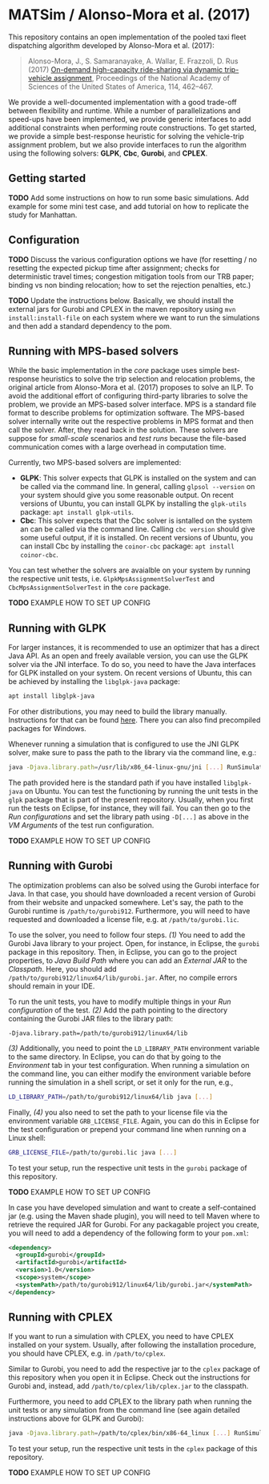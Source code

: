 # MATSim / Alonso-Mora et al. (2017)

This repository contains an open implementation of the pooled taxi fleet dispatching
algorithm developed by Alonso-Mora et al. (2017):

> Alonso-Mora, J., S. Samaranayake, A. Wallar, E. Frazzoli, D. Rus (2017) [On-demand high-capacity ride-sharing via dynamic trip-vehicle assignment](https://doi.org/10.1073/pnas.1611675114), Proceedings of the National Academy of Sciences of the United States of America, 114, 462–467.

We provide a well-documented implementation with a good trade-off between
flexibility and runtime. While a number of parallelizations and speed-ups have
been implemented, we provide generic interfaces to add additional constraints when
performing route constructions. To get started, we provide a simple best-response
heuristic for solving the vehicle-trip assignment problem, but we also provide
interfaces to run the algorithm using the following solvers: **GLPK**, **Cbc**, **Gurobi**, and **CPLEX**.

## Getting started

**TODO** Add some instructions on how to run some basic simulations. Add example for
some mini test case, and add tutorial on how to replicate the study for Manhattan.

## Configuration

**TODO** Discuss the various configuration options we have (for resetting / no resetting the expected pickup time after assignment; checks for deterministic travel times; congestion mitigation tools from our TRB paper; binding vs non binding relocation; how to set the rejection penalties, etc.)

**TODO** Update the instructions below. Basically, we should install the external jars for Gurobi and CPLEX in the maven repository using `mvn install:install-file` on each system where we want to run the simulations and then add a standard dependency to the pom.

## Running with MPS-based solvers

While the basic implementation in the *core* package uses simple best-response
heuristics to solve the trip selection and relocation problems, the original
article from Alonso-Mora et al. (2017) proposes to solve an ILP. To avoid the
additional effort of configuring third-party libraries to solve the problem,
we provide an MPS-based solver interface. MPS is a standard file format to
describe problems for optimization software. The MPS-based solver internally
write out the respective problems in MPS format and then call the solver. After,
they read back in the solution. These solvers are suppose for *small-scale*
scenarios and *test runs* because the file-based communication comes with a
large overhead in computation time.

Currently, two MPS-based solvers are implemented:

- **GLPK**: This solver expects that GLPK is installed on the system and can
be called via the command line. In general, calling `glpsol --version` on your system
should give you some reasonable output. On recent versions of Ubuntu, you can install
GLPK by installing the `glpk-utils` package: `apt install glpk-utils`.
- **Cbc**: This solver expects that the Cbc solver is isntalled on the system an
can be called via the command line. Calling `cbc version` should give some useful
output, if it is installed. On recent versions of Ubuntu, you can install
Cbc by installing the `coinor-cbc` package: `apt install coinor-cbc`.

You can test whether the solvers are avaialble on your system by running the
respective unit tests, i.e. `GlpkMpsAssignmentSolverTest` and `CbcMpsAssignmentSolverTest`
in the `core` package.

**TODO** EXAMPLE HOW TO SET UP CONFIG

## Running with GLPK

For larger instances, it is recommended to use an optimizer that has a direct
Java API. As an open and freely available version, you can use the GLPK solver
via the JNI interface. To do so, you need to have the Java interfaces for GLPK
installed on your system. On recent versions of Ubuntu, this can be achieved
by installing the `libglpk-java` package:

```sh
apt install libglpk-java
```

For other distributions, you may need to build the library manually. Instructions
for that can be found [here](http://glpk-java.sourceforge.net/). There you can
also find precompiled packages for Windows.

Whenever running a simulation that is configured to use the JNI GLPK solver,
make sure to pass the path to the library via the command line, e.g.:

```sh
java -Djava.library.path=/usr/lib/x86_64-linux-gnu/jni [...] RunSimulation [...]
```

The path provided here is the standard path if you have installed `libglpk-java`
on Ubuntu. You can test the functioning by running the unit tests in the `glpk`
package that is part of the present repository. Usually, when you first run
the tests on Eclipse, for instance, they will fail. You can then go to the
*Run configurations* and set the library path using `-D[...]` as
above in the *VM Arguments* of the test run configuration.

**TODO** EXAMPLE HOW TO SET UP CONFIG

## Running with Gurobi

The optimization problems can also be solved using the Gurobi interface for
Java. In that case, you should have downloaded a recent version of Gurobi from
their website and unpacked somewhere. Let's say, the path to the Gurobi runtime
is `/path/to/gurobi912`. Furthermore, you will need to have requested and downloaded
a license file, e.g. at `/path/to/gurobi.lic`.

To use the solver, you need to follow four steps. *(1)* You need to add the Gurobi
Java library to your project. Open, for instance, in Eclipse, the `gurobi` package
in this repository. Then, in Eclipse, you can go to the project properties, to
*Java Build Path* where you can add an *External JAR* to the *Classpath*. Here, you
should add `/path/to/gurobi912/linux64/lib/gurobi.jar`. After, no compile errors
should remain in your IDE.

To run the unit tests, you have to modify multiple things in your *Run configuration*
of the test. *(2)* Add the path pointing to the directory containing the Gurobi JAR
files to the library path:

```
-Djava.library.path=/path/to/gurobi912/linux64/lib
```

*(3)* Additionally, you need to point the `LD_LIBRARY_PATH` environment variable
to the same directory. In Eclipse, you can do that by going to the *Environment*
tab in your test configuration. When running a simulation on the command line,
you can either modify the environment variable before running the simulation in
a shell script, or set it only for the run, e.g.,

```sh
LD_LIBRARY_PATH=/path/to/gurobi912/linux64/lib java [...]
```

Finally, *(4)* you also need to set the path to your license file via the
environment variable `GRB_LICENSE_FILE`. Again, you can do this in Eclipse
for the test configuration or prepend your command line when running on a
Linux shell:

```sh
GRB_LICENSE_FILE=/path/to/gurobi.lic java [...]
```

To test your setup, run the respective unit tests in the `gurobi` package of this
repository.

**TODO** EXAMPLE HOW TO SET UP CONFIG

In case you have developed simulation and want to create a self-contained
jar (e.g. using the Maven shade plugin), you will need to tell Maven where
to retrieve the required JAR for Gurobi. For any packagable project you create,
you will need to add a dependency of the following form to your `pom.xml`:

```xml
<dependency>
  <groupId>gurobi</groupId>
  <artifactId>gurobi</artifactId>
  <version>1.0</version>
  <scope>system</scope>
  <systemPath>/path/to/gurobi912/linux64/lib/gurobi.jar</systemPath>
</dependency>
```

## Running with CPLEX

If you want to run a simulation with CPLEX, you need to have CPLEX installed
on your system. Usually, after following the installation procedure, you should
have CPLEX, e.g. in `/path/to/cplex`.

Similar to Gurobi, you need to add the respective jar to the `cplex` package
of this repository when you open it in Eclipse. Check out the instructions
for Gurobi and, instead, add `/path/to/cplex/lib/cplex.jar` to the
classpath.

Furthermore, you need to add CPLEX to the library path when running the unit
tests or any simulation from the command line (see again detailed instructions above for GLPK and Gurobi):

```sh
java -Djava.library.path=/path/to/cplex/bin/x86-64_linux [...] RunSimulation
```

To test your setup, run the respective unit tests in the `cplex` package of this
repository.

**TODO** EXAMPLE HOW TO SET UP CONFIG
